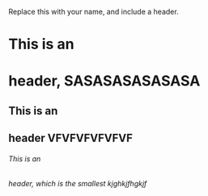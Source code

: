 Replace this with your name, and include a header.

# This is an <h1> header,                             SASASASASASASA
## This is an <h2> header                             VFVFVFVFVFVF
###### This is an <h6> header, which is the smallest  kjghkjfhgkjf
